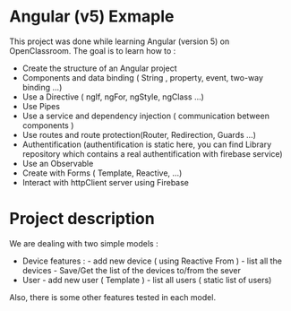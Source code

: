 # Angular (v5) Exmaple
This project was done while learning Angular (version 5) on OpenClassroom.
The goal is to learn how to :
- Create the structure of an Angular project
- Components and data binding ( String , property, event, two-way binding ...)
- Use a Directive ( ngIf, ngFor, ngStyle, ngClass ...)
- Use Pipes 
- Use a service and dependency injection ( communication between components )
- Use routes and route protection(Router, Redirection, Guards ...)
- Authentification (authentification is static here, you can find Library repository which contains a real authentification with firebase service)
- Use an Observable 
- Create with Forms ( Template, Reactive, ...)
- Interact with httpClient server using Firebase


# Project description
We are dealing with two simple models :
- Device features :
      - add new device ( using Reactive From )
      - list all the devices
      - Save/Get the list of the devices to/from the sever
- User
      - add new user ( Template )
      - list all users ( static list of users)
      
 Also, there is some other features tested in each model.
   
